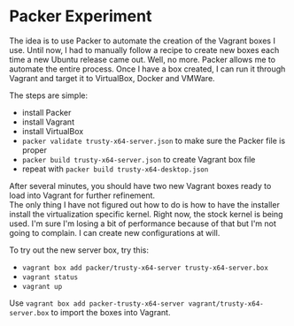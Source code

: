 Packer Experiment
=========

The idea is to use Packer to automate the creation of the Vagrant boxes I use.  Until now, I had to manually follow a recipe to create new boxes each time a new Ubuntu release came out.  Well, no more.  Packer allows me to automate the entire process.  Once I have a box created, I can run it through Vagrant and target it to VirtualBox, Docker and VMWare.

The steps are simple:

* install Packer
* install Vagrant
* install VirtualBox
* `packer validate trusty-x64-server.json` to make sure the Packer file is proper
* `packer build trusty-x64-server.json` to create Vagrant box file
* repeat with `packer build trusty-x64-desktop.json`
 
After several minutes, you should have two new Vagrant boxes ready to load into Vagrant for further refinement.  
The only thing I have not figured out how to do is how to have the installer install the virtualization specific 
kernel.  Right now, the stock kernel is being used.  I'm sure I'm losing a bit of performance because of that but 
I'm not going to complain.  I can create new configurations at will.

To try out the new server box, try this:

* `vagrant box add packer/trusty-x64-server trusty-x64-server.box`
* `vagrant status`
* `vagrant up`

Use `vagrant box add packer-trusty-x64-server vagrant/trusty-x64-server.box` to import the boxes into Vagrant.
